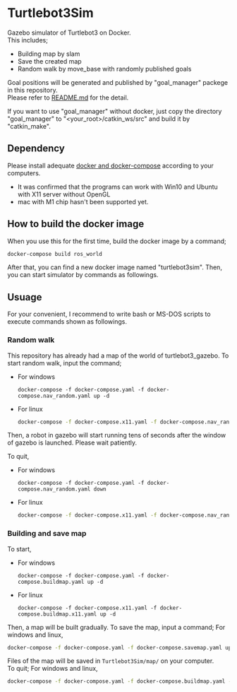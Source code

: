 # Turtlebot3Sim
Gazebo simulator of Turtlebot3 on Docker.<br />
This includes;
- Building map by slam
- Save the created map
- Random walk by move_base with randomly published goals

Goal positions will be generated and published by "goal_manager" packege in this repository.<br/>
Please refer to [README.md](./goal_manager/README.md) for the detail.

If you want to use "goal_manager" without docker, just copy the directory "goal_manager" to "\<your_root\>/catkin_ws/src" and build it by "catkin_make".

## Dependency
Please install adequate [docker and docker-compose](https://www.docker.com/) according to your computers.

- It was confirmed that the programs can work with Win10 and Ubuntu with X11 server without OpenGL
- mac with M1 chip hasn't been supported yet.

## How to build the docker image

When you use this for the first time, build the docker image by a command;

```bash
docker-compose build ros_world
```
After that, you can find a new docker image named "turtlebot3sim".
Then, you can start simulator by commands as followings.
 
## Usuage

For your convenient, I recommend to write bash or MS-DOS scripts to execute commands shown as followings.

### Random walk

This repository has already had a map of the world of turtlebot3_gazebo.
To start random walk, input the command;

- For windows
    ```dos
    docker-compose -f docker-compose.yaml -f docker-compose.nav_random.yaml up -d
    ```
- For linux
    ```bash
    docker-compose -f docker-compose.x11.yaml -f docker-compose.nav_random.x11.yaml up -d
    ```
Then, a robot in gazebo will start running tens of seconds after the window of gazebo is launched.
Please wait patiently.

To quit,
- For windows
    ```dos
    docker-compose -f docker-compose.yaml -f docker-compose.nav_random.yaml down
    ```
- For linux
    ```bash
    docker-compose -f docker-compose.x11.yaml -f docker-compose.nav_random.x11.yaml down
    ```

### Building and save map

To start,
- For windows
    ```dos
    docker-compose -f docker-compose.yaml -f docker-compose.buildmap.yaml up -d
    ```
- For linux
    ```dos
    docker-compose -f docker-compose.x11.yaml -f docker-compose.buildmap.x11.yaml up -d
    ```

Then, a map will be built gradually. To save the map, input a command;
For windows and linux,
```bash
docker-compose -f docker-compose.yaml -f docker-compose.savemap.yaml up -d
```

Files of the map will be saved in ```Turtlebot3Sim/map/``` on your computer. <br />
To quit; For windows and linux,
```bash
docker-compose -f docker-compose.yaml -f docker-compose.buildmap.yaml -f docker-compose.savemap.yaml down
```

